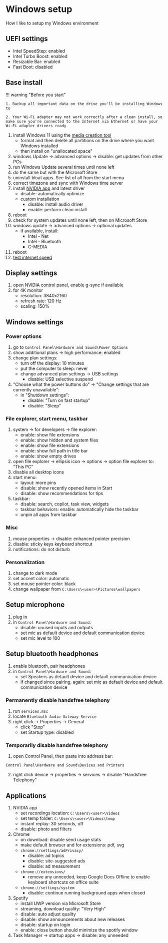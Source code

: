 # Windows setup
How I like to setup my Windows environment

## UEFI settings
- Intel SpeedStep: enabled
- Intel Turbo Boost: enabled
- Resizable Bar: enabled
- Fast Boot: disabled

## Base install
!!! warning "Before you start"

    1. Backup all important data on the drive you'll be installing Windows to

    2. Your Wi-Fi adapter may not work correctly after a clean install, so make sure you're connected to the Internet via Ethernet or have your Wi-Fi adapter drivers ready

1. install Windows 11 using the [media creation tool](https://www.microsoft.com/en-us/software-download/windows11)
    - format and then delete all partitions on the drive where you want Windows installed
    - then install on "unallocated space" 
2. windows Update -> advanced options -> disable: get updates from other PCs
3. run Windows Update several times until none left
4. do the same but with the Microsoft Store
5. uninstall bloat apps. See list of all from the start menu
6. correct timezone and sync with Windows time server
7. install [NVIDIA app](https://www.nvidia.com/en-us/software/nvidia-app/) and latest driver
    - disable: automatically optimize
    - custom installation
        - disable: install audio driver
        - enable: perform clean install
8. reboot
9. check for system updates until none left, then on Microsoft Store
10. windows update -> advanced options -> optional updates
    - if available, install:
        - Intel - Net
        - Intel - Bluetooth
        - C-MEDIA
11. reboot
12. [test internet speed](https://www.speedtest.net/)

## Display settings
1. open NVIDIA control panel, enable g-sync if available
2. for 4K monitor
    - resolution: 3840x2160
    - refresh rate: 120 Hz
    - scaling: 150%

## Windows settings
### Power options
1. go to `Control Panel\Hardware and Sound\Power Options`
2. show additional plans -> high performance: enabled
3. change plan settings:
    - turn off the display: 10 minutes
    - put the computer to sleep: never
    - change advanced plan settings -> USB settings
        - disable: USB selective suspend
4. "Choose what the power buttons do" -> "Change settings that are currently unavailable":
    - in "Shutdown settings":
        - disable: "Turn on fast startup"
        - disable: "Sleep"

### File explorer, start menu, taskbar
1. system -> for developers -> file explorer:
    - enable: show file extensions
    - enable: show hidden and system files
    - enable: show file extensions
    - enable: show full path in title bar
    - enable: show empty drives
2. open file explorer -> ellipsis icon -> options -> option file explorer to: "This PC"
3. disable all desktop icons
4. start menu:
    - layout: more pins
    - disable: show recently opened items in Start
    - disable: show recommendations for tips
5. taskbar:
    - disable: search, copilot, task view, widgets
    - taskbar behaviors: enable: automatically hide the taskbar
    - unpin all apps from taskbar
### Misc
1. mouse properties -> disable: enhanced pointer precision
2. disable: sticky keys keyboard shortcut
3. notifications: do not disturb
### Personalization
1. change to dark mode
2. set accent color: automatic
3. set mouse pointer color: black
4. change wallpaper from `C:\Users\<user>\Pictures\wallpapers`


## Setup microphone
1. plug in
2. in `Control Panel\Hardware and Sound`:
    - disable: unused inputs and outputs
    - set mic as default device and default communication device
    - set mic level to 100

## Setup bluetooth headphones
1. enable bluetooth, pair headphones
2. in `Control Panel\Hardware and Sound`:
    - set Speakers as default device and default communication device
    - if changed since pairing, again: set mic as default device and default communication device
### Permanently disable handsfree telephony
1. run `services.msc`
2. locate `Bluetooth Audio Gateway Service`
3. right click -> Properties -> General
    - click "Stop"
    - set Startup type: disabled
### Temporarily disable handsfree telephony
1. open Control Panel, then paste into address bar:
```
Control Panel\Hardware and Sound\Devices and Printers
```
2. right click device -> properties -> services -> disable "Handsfree Telephony"

## Applications
1. NVIDIA app
    - set recordings location: `C:\Users\<user>\Videos`
    - set temp folder: `C:\Users\<user>\Videos\temp`
    - instant replay: 30 seconds, off
    - disable: photo and filters
2. Chrome
    - on download: disable send usage stats
    - make default browser and for extensions: pdf, svg
    - `chrome://settings/adPrivacy/`
        - disable: ad topics
        - disable: site-suggested ads
        - disable: ad measurement
    - `chrome://extensions/`
        - remove any unneeded, keep Google Docs Offline to enable keyboard shortcuts on office suite
    - `chrome://settings/system`
        - disable: continue running background apps when closed
3. Spotify
    - install UWP version via Microsoft Store
    - streaming, download quality: "Very High"
    - disable: auto adjust quality
	- disable: show announcements about new releases
	- disable: startup on login
	- enable: close button should minimize the spotify window
4. Task Manager -> startup apps -> disable: any unneeded

